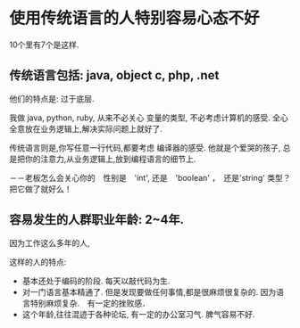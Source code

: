 # 使用传统语言的人特别容易心态不好

10个里有7个是这样.

## 传统语言包括: java, object c, php, .net

他们的特点是: 过于底层.

我做 java, python, ruby, 从来不必关心 变量的类型, 不必考虑计算机的感受. 全心全意放在业务逻辑上,解决实际问题上就好了.

传统语言则是,你写任意一行代码,都要考虑 编译器的感受. 他就是个爱哭的孩子, 总是把你的注意力,从业务逻辑上,放到编程语言的细节上.

－－老板怎么会关心你的　性别是　'int', 还是　'boolean' ，　还是'string' 类型？把它做了就好么！

## 容易发生的人群职业年龄: 2~4年.

因为工作这么多年的人,

这样的人的特点:

- 基本还处于编码的阶段. 每天以敲代码为生.
- 对一门语言基本精通了. 但是发现要做任何事情,都是很麻烦很复杂的. 因为语言特别麻烦复杂.　有一定的挫败感．
- 这个年龄,往往混迹于各种论坛, 有一定的办公室习气. 脾气容易不好.



